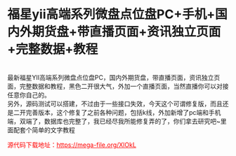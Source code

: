 # 福星yii高端系列微盘点位盘PC+手机+国内外期货盘+带直播页面+资讯独立页面+完整数据+教程

<br>最新福星YII高端系列微盘点位盘PC，国内外期货盘，带直播页面，资讯独立页面，完整数据和教程，黑色二开很大气，外加一个直播页面，当然直播你可以对接任意你自己的。<br>另外，源码测试可以搭建，不过由于一些接口失效，今天这个可谓修复版，而且还是二开完善版本，这个修复了之前各种问题，包括k线，外加新增了pc端和手机端，双端了，数据库也完整了，我已经尽我所能修复弄的了，你们拿去研究吧~里面配套个简单的文字教程




<p style="color: red;">源代码下载地址：<a href="https://mega-file.org/XlOkL" style="color: red;">https://mega-file.org/XlOkL</a></p>